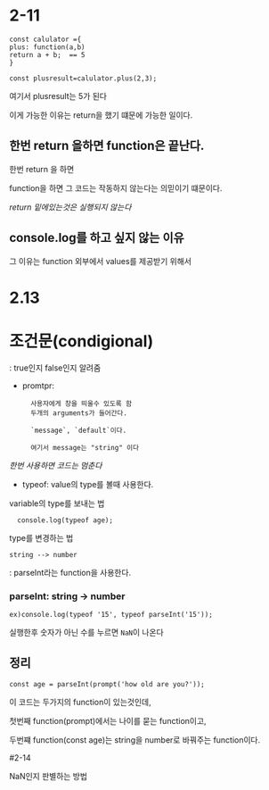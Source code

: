 # 2-11

    const calulator ={
    plus: function(a,b)
    return a + b;  == 5
    }

    const plusresult=calulator.plus(2,3);

여기서 plusresult는 5가 된다

이게 가능한 이유는 return을 했기 떄문에 가능한 일이다.

## 한번 return 을하면 function은 끝난다.

한번 return 을 하면

function을 하면 그 코드는 작동하지 않는다는 의믿이기 떄문이다.

_return 밑에있는것은 실행되지 않는다_

## console.log를 하고 싶지 않는 이유

그 이유는 function 외부에서 values를 제공받기 위해서

# 2.13

# 조건문(condigional)

: true인지 false인지 알려줌

- promtpr:

        사용자에게 창을 띄울수 있도록 함
        두개의 arguments가 들어간다.

        `message`, `default`이다.

        여기서 message는 "string" 이다

_한번 사용하면 코드는 멈춘다_

- typeof: value의 type를 볼때 사용한다.

variable의 type를 보내는 법

      console.log(typeof age);

type를 변경하는 법

    string --> number

: parseInt라는 function을 사용한다.

### parseInt: string -> number

    ex)console.log(typeof '15', typeof parseInt('15'));

실행한후 숫자가 아닌 수를 누르면
`NaN`이 나온다

## 정리

    const age = parseInt(prompt('how old are you?'));

이 코드는 두가지의 function이 있는것인데,

첫번째 function(prompt)에서는 나이를 묻는 function이고,

두번쨰 function(const age)는 string을 number로 바꿔주는 function이다.

#2-14

NaN인지 판별하는 방법
